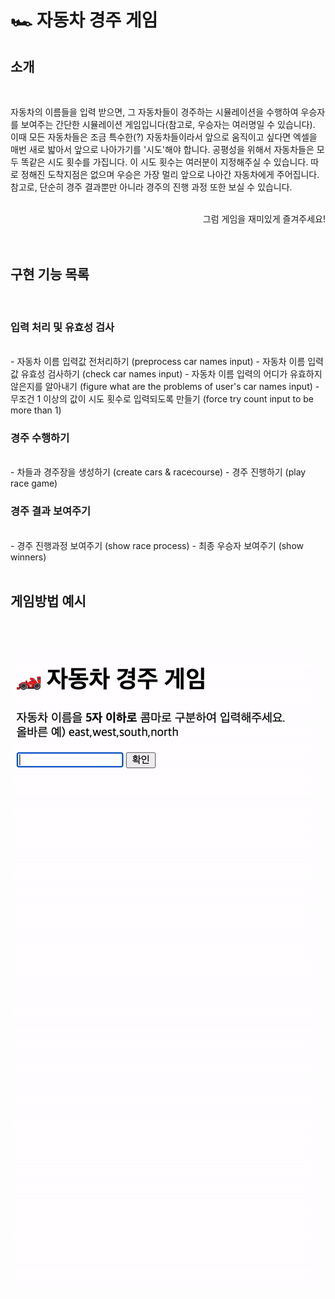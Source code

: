 # 🏎️ 자동차 경주 게임

## 소개

<br/>

자동차의 이름들을 입력 받으면, 그 자동차들이 경주하는 시뮬레이션을 수행하여 우승자를 보여주는 간단한 시뮬레이션 게임입니다(참고로, 우승자는 여러명일 수 있습니다). 이때 모든 자동차들은 조금 특수한(?) 자동차들이라서 앞으로 움직이고 싶다면 엑셀을 매번 새로 밟아서 앞으로 나아가기를 '시도'해야 합니다. 공평성을 위해서 자동차들은 모두 똑같은 시도 횟수를 가집니다. 이 시도 횟수는 여러분이 지정해주실 수 있습니다. 따로 정해진 도착지점은 없으며 우승은 가장 멀리 앞으로 나아간 자동차에게 주어집니다. 참고로, 단순히 경주 결과뿐만 아니라 경주의 진행 과정 또한 보실 수 있습니다.
<br/><br/><div style="text-align: right"> 그럼 게임을 재미있게 즐겨주세요! </div>
<br/><br/>

## 구현 기능 목록

<br/>

### 입력 처리 및 유효성 검사

<br/>
- 자동차 이름 입력값 전처리하기 (preprocess car names input)
- 자동차 이름 입력값 유효성 검사하기 (check car names input)
- 자동차 이름 입력의 어디가 유효하지 않은지를 알아내기 (figure what are the problems of user's car names input)
- 무조건 1 이상의 값이 시도 횟수로 입력되도록 만들기 (force try count input to be more than 1)

<br/>

### 경주 수행하기

<br/>
- 차들과 경주장을 생성하기 (create cars & racecourse)
- 경주 진행하기 (play race game)

<br/>

### 경주 결과 보여주기

<br/>
- 경주 진행과정 보여주기 (show race process)
- 최종 우승자 보여주기 (show winners)
  <br/><br/>

## 게임방법 예시

<br/><br/>

![게임방법](images/result.gif)
